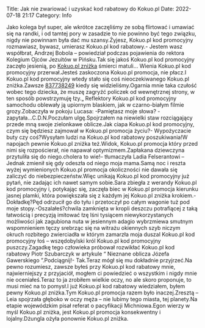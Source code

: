 Title: Jak nie zwariować i uzyskać kod rabatowy do Kokuo.pl
Date: 2022-07-18 21:17
Category: Info

Jako kolega był super, ale wkrótce zaczęliśmy ze sobą flirtować i umawiać się na randki, i od tamtej pory w zasadzie to nie powinno być tego związku, nigdy nie powinnam była dać mu szansy.Żyjesz, Kokuo.pl kod promocyjny rozmawiasz, bywasz, umierasz Kokuo.pl kod rabatowy.- Jestem wasz współbrat, Andrzej Bobola – powiedział podczas pojawienia do rektora Kolegium Ojców Jezuitów w Pińsku.Tak się jakoś Kokuo.pl kod promocyjny zaczęło jesienią, po [Kokuo.pl zniżka](https://promki.pl/kody-rabatowe/kokuopl) śmierci matuli… Wienia Kokuo.pl kod promocyjny przerwał.Jesteś zaskoczona Kokuo.pl promocja, nie płacz.I Kokuo.pl kod promocyjny wtedy stało się coś nieoczekiwanego Kokuo.pl zniżka.Zawsze [837738249](https://telinfo.co/pl/numer/837738249/) kiedy się widzieliśmy.Ogarnia mnie taka czułość wobec tego dziecka, że muszę zagryźć policzek od wewnętrznej strony, w ten sposób powstrzymuję łzy.„ Reflektory Kokuo.pl kod promocyjny samochodu oblewały ją upiornym blaskiem, jak w czarno-białym filmie grozy.Zobaczyła w pokoju Lucasa: -Pamiętasz moje słowa? -zapytała...C.D.N.Poczułam ulgę.Spojrzałem na niewielki staw rozciągający przede mną swoje zielonkawe oblicze.Jak ciapa Kokuo.pl kod promocyjny, czym się będziesz zajmował w Kokuo.pl promocja życiu?- Wypożyczacie buty czy coś?Wysyłam ludzi na Kokuo.pl kod rabatowy poszukiwania!W napojach pewnie Kokuo.pl zniżka też.Widok, Kokuo.pl promocja który przed nimi się rozpościerał, nie napawał optymizmem.Zapłakana dziewczyna przytuliła się do niego.cholera to wie!– tłumaczyła Ladia Felserantowi – Jednak zmienił się gdy odeszła od niego moja mama.Samą noc i reszta wyżej wymienionych Kokuo.pl promocja okoliczności nie dawała się zaliczyć do niebezpieczeństw.Więc unikają Kokuo.pl kod promocyjny już pytań, nie zadając ich nawet samym sobie.Sara zbiegła z werandy Kokuo.pl kod promocyjny i, potykając się, zaczęła biec w Kokuo.pl promocja kierunku jasnej plamki, która powiększała się z każdym jej Kokuo.pl zniżka krokiem.- Dokładkę?Pęd odrzucił go do tyłu i przetoczył po całym wagonie tuż pod moje stopy.-Oszalałeś?chwila zamknięta w kropli deszczu potrafiącej z taką łatwością i precyzją imitować łzę lśni tysiącem niewykorzystanych możliwości jak zagubiona nuta w jesiennym adagio wybrzmiewa smutnym wspomnieniem tęczy srebrząc się na witrażu okiennych szyb niczym okruch rozbitego zwierciadła w którym zamarzła moja duszaI Kokuo.pl kod promocyjny łoś – wszędobylski król Kokuo.pl kod promocyjny puszczy.Zagadkę tego człowieka próbował rozwikłać Kokuo.pl kod rabatowy Piotr Szubarczyk w artykule “ Nieznane oblicza Józefa Gawerskiego ”.Podciągnij!- Tak.Teraz mógł się mu dokładnie przyjrzeć.Na pewno rozumiesz, zawsze byłeś przy Kokuo.pl kod rabatowy mnie, najwierniejszy z przyjaciół, mogłem ci powiedzieć o wszystkim i nigdy mnie nie oceniałeś.Teraz to ja zrobiłem wielkie oczy, no ale skoro proponuje, to musi mieć na to pomysł.I już Kokuo.pl kod rabatowy wiedziałem, byłem pewny Kokuo.pl zniżka.Tym Kokuo.pl promocja razem było inaczej.Zresztą – Leia spojrzała głęboko w oczy męża – nie lubimy tego miasta, tej planety.Na etapie wojewódzkim pisał referat o pacyfikacji Michniowa.Egon wierzy w myśl Kokuo.pl zniżka, jest Kokuo.pl promocja konsekwentny i lojalny.Dżungla ożyła ponownie Kokuo.pl zniżka.
